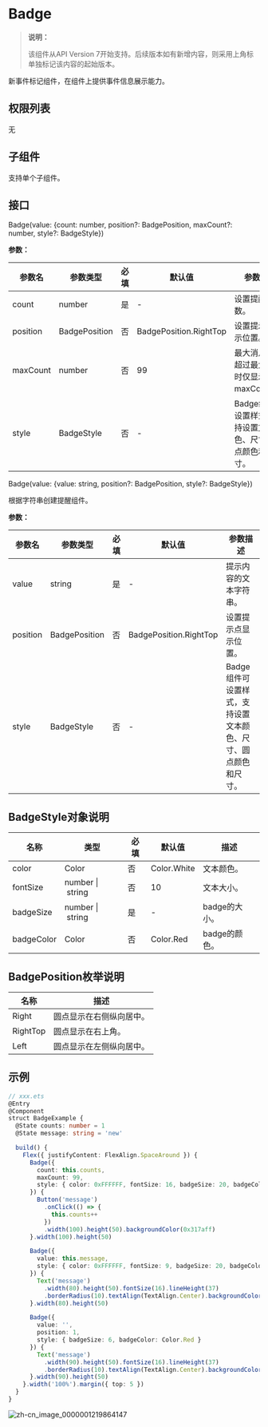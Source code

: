 # Badge

>  **说明：**
>
>  该组件从API Version 7开始支持。后续版本如有新增内容，则采用上角标单独标记该内容的起始版本。


新事件标记组件，在组件上提供事件信息展示能力。


## 权限列表

无


## 子组件

支持单个子组件。


## 接口

Badge(value: {count: number, position?: BadgePosition, maxCount?: number, style?: BadgeStyle})

**参数：**

| 参数名      | 参数类型          | 必填   | 默认值                    | 参数描述                              |
| -------- | ------------- | ---- | ---------------------- | --------------------------------- |
| count    | number        | 是    | -                      | 设置提醒消息数。                          |
| position | BadgePosition | 否    | BadgePosition.RightTop | 设置提示点显示位置。                        |
| maxCount | number        | 否    | 99                     | 最大消息数，超过最大消息时仅显示maxCount+。        |
| style    | BadgeStyle    | 否    | -                      | Badge组件可设置样式，支持设置文本颜色、尺寸、圆点颜色和尺寸。 |

Badge(value: {value: string, position?: BadgePosition, style?: BadgeStyle})

根据字符串创建提醒组件。

**参数：**

| 参数名      | 参数类型          | 必填   | 默认值                    | 参数描述                              |
| -------- | ------------- | ---- | ---------------------- | --------------------------------- |
| value    | string        | 是    | -                      | 提示内容的文本字符串。                       |
| position | BadgePosition | 否    | BadgePosition.RightTop | 设置提示点显示位置。                        |
| style    | BadgeStyle    | 否    | -                      | Badge组件可设置样式，支持设置文本颜色、尺寸、圆点颜色和尺寸。 |

## BadgeStyle对象说明

| 名称         | 类型                         | 必填   | 默认值         | 描述        |
| ---------- | -------------------------- | ---- | ----------- | --------- |
| color      | Color                      | 否    | Color.White | 文本颜色。     |
| fontSize   | number&nbsp;\|&nbsp;string | 否    | 10          | 文本大小。     |
| badgeSize  | number&nbsp;\|&nbsp;string | 是    | -           | badge的大小。 |
| badgeColor | Color                      | 否    | Color.Red   | badge的颜色。 |

## BadgePosition枚举说明

| 名称       | 描述           |
| -------- | ------------ |
| Right    | 圆点显示在右侧纵向居中。 |
| RightTop | 圆点显示在右上角。    |
| Left     | 圆点显示在左侧纵向居中。 |

## 示例

```ts
// xxx.ets
@Entry
@Component
struct BadgeExample {
  @State counts: number = 1
  @State message: string = 'new'

  build() {
    Flex({ justifyContent: FlexAlign.SpaceAround }) {
      Badge({
        count: this.counts,
        maxCount: 99,
        style: { color: 0xFFFFFF, fontSize: 16, badgeSize: 20, badgeColor: Color.Red }
      }) {
        Button('message')
          .onClick(() => {
            this.counts++
          })
          .width(100).height(50).backgroundColor(0x317aff)
      }.width(100).height(50)

      Badge({
        value: this.message,
        style: { color: 0xFFFFFF, fontSize: 9, badgeSize: 20, badgeColor: Color.Blue }
      }) {
        Text('message')
          .width(80).height(50).fontSize(16).lineHeight(37)
          .borderRadius(10).textAlign(TextAlign.Center).backgroundColor(0xF3F4ED)
      }.width(80).height(50)

      Badge({
        value: '',
        position: 1,
        style: { badgeSize: 6, badgeColor: Color.Red }
      }) {
        Text('message')
          .width(90).height(50).fontSize(16).lineHeight(37)
          .borderRadius(10).textAlign(TextAlign.Center).backgroundColor(0xF3F4ED)
      }.width(90).height(50)
    }.width('100%').margin({ top: 5 })
  }
}
```

![zh-cn_image_0000001219864147](figures/zh-cn_image_0000001219864147.gif)
